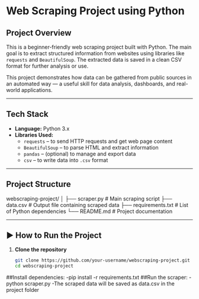 # Web Scraping Project using Python

##  Project Overview

This is a beginner-friendly web scraping project built with Python. The main goal is to extract structured information from websites using libraries like `requests` and `BeautifulSoup`. The extracted data is saved in a clean CSV format for further analysis or use.

This project demonstrates how data can be gathered from public sources in an automated way — a useful skill for data analysis, dashboards, and real-world applications.

---

##  Tech Stack

- **Language:** Python 3.x  
- **Libraries Used:**
  - `requests` – to send HTTP requests and get web page content
  - `BeautifulSoup` – to parse HTML and extract information
  - `pandas` – (optional) to manage and export data
  - `csv` – to write data into `.csv` format

---

## Project Structure

webscraping-project/
│
├── scraper.py # Main scraping script
├── data.csv # Output file containing scraped data
├── requirements.txt # List of Python dependencies
└── README.md # Project documentation


---

## ▶️ How to Run the Project

1. **Clone the repository**
   ```bash
   git clone https://github.com/your-username/webscraping-project.git
   cd webscraping-project
##Install dependencies:
-pip install -r requirements.txt
  ##Run the scraper:
-python scraper.py
-The scraped data will be saved as data.csv in the project folder

